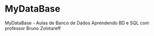 # MyDataBase
MyDataBase - Aulas de Banco de Dados Aprendendo BD e SQL com professor Bruno Zolotareff
